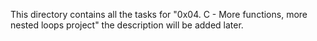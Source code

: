 This directory contains all the tasks for "0x04. C - More functions, more nested loops project"
the description will be added later.
